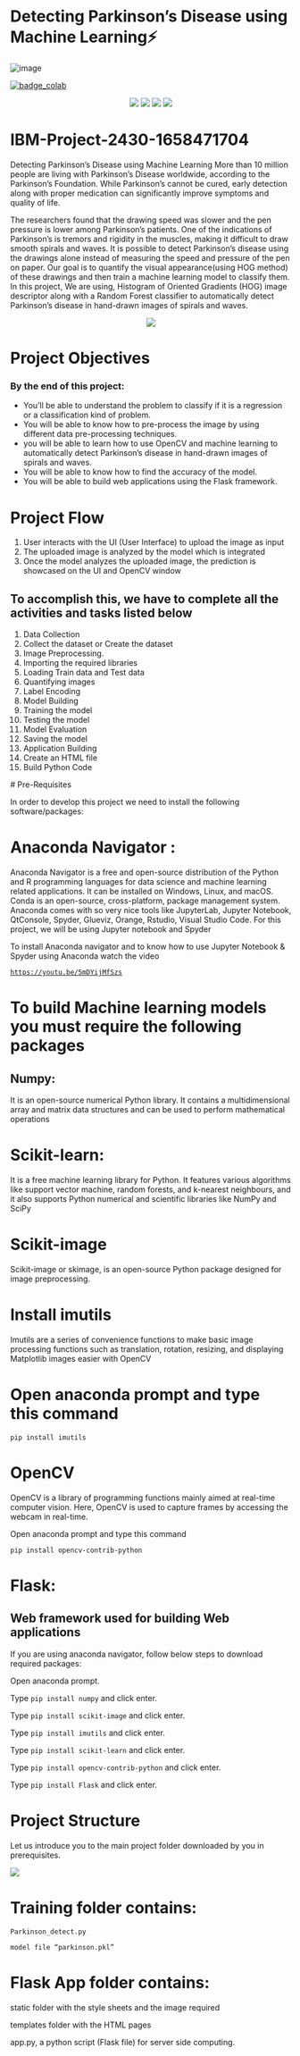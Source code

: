 
# Detecting Parkinson’s Disease using Machine Learning⚡
![image](https://user-images.githubusercontent.com/70385414/191471540-f4c52f4f-3d82-4338-a930-132a373a963d.png)

[![badge_colab](https://img.shields.io/badge/Demo-Open_in_Colab-blue?style=flat-square&logo=googlecolab)](https://colab.research.google.com/)

<div align="center">
   <img src="https://img.shields.io/badge/Flask-000000?style=for-the-badge&logo=flask&logoColor=white"></img>
   <img src="https://img.shields.io/badge/Django-092E20?style=for-the-badge&logo=django&logoColor=green"></img>
   <img src="https://img.shields.io/badge/Python-FFD43B?style=for-the-badge&logo=python&logoColor=blue"></img>
   <img src="https://img.shields.io/badge/scikit_learn-F7931E?style=for-the-badge&logo=scikit-learn&logoColor=white"></img>
</div>



# IBM-Project-2430-1658471704
Detecting Parkinson’s Disease using Machine Learning
More than 10 million people are living with Parkinson’s Disease worldwide, according to the Parkinson’s Foundation. While Parkinson’s cannot be cured, early detection along with proper medication can significantly improve symptoms and quality of life.

The researchers found that the drawing speed was slower and the pen pressure is lower among Parkinson’s patients. One of the indications of Parkinson’s is tremors and rigidity in the muscles, making it difficult to draw smooth spirals and waves. It is possible to detect Parkinson’s disease using the drawings alone instead of measuring the speed and pressure of the pen on paper. Our goal is to quantify the visual appearance(using HOG method) of these drawings and then train a machine learning model to classify them. In this project, We are using, Histogram of Oriented Gradients (HOG) image descriptor along with a Random Forest classifier to automatically detect Parkinson’s disease in hand-drawn images of spirals and waves.
<div align="center">
<img src="https://lh3.googleusercontent.com/_feL0AG16jhaypq83YLxFfmaY4sg5NURNNngQj4QISnYGl_KaYZN5fAqFXDnIF12TxzZ9LhbOzUskLwcy6DVo-uU5y3Y5hIY4X3283ha7Ugs3g9HHifNMpTDnrIAl5J_voEYvQku"></img>
</div>

# Project Objectives
<h3> By the end of this project:</h3>
<ul >
<li>You’ll be able to understand the problem to classify if it is a regression or a classification kind of problem.</li>

<li>You will be able to know how to pre-process the image by using different data pre-processing techniques.</li>

<li>you will be able to learn how to use OpenCV and machine learning to automatically detect Parkinson’s disease in hand-drawn images of spirals and waves.</li>

<li>You will be able to know how to find the accuracy of the model.</li>

<li>You will be able to build web applications using the Flask framework.</li>
</ul>

# Project Flow

<ol>
 <li> User interacts with the UI (User Interface) to upload the image as input  </li>
 
 <li> The uploaded image is analyzed by the model which is integrated </li>

 <li> Once the model analyzes the uploaded image, the prediction is showcased on the UI and OpenCV window </li>
</ol>

## To accomplish this, we have to complete all the activities and tasks listed below 

<ol>

 <li>Data Collection </li>

 <li> Collect the dataset or Create the dataset </li>

 <li>  Image Preprocessing. </li>

 <li> Importing the required libraries </li>

 <li> Loading Train data and Test data  </li>
 
 <li> Quantifying images </li>

 <li> Label Encoding </li>

 <li> Model Building </li>
 
 <li> Training the model </li>

 <li> Testing the model  </li>

 <li> Model Evaluation </li>

 <li> Saving the model </li>

 <li> Application Building </li>

 <li> Create an HTML file </li>

 <li> Build Python Code </li>
</ol>

<div class="Pre-Requisites">
# Pre-Requisites

In order to develop this project we need to install the following software/packages:
# Anaconda Navigator :

Anaconda Navigator is a free and open-source distribution of the Python and R programming languages for data science and machine learning related applications. It can be installed on Windows, Linux, and macOS. Conda is an open-source, cross-platform, package management system. Anaconda comes with so very nice tools like JupyterLab, Jupyter Notebook, QtConsole, Spyder, Glueviz, Orange, Rstudio, Visual Studio Code. For this project, we will be using Jupyter notebook and Spyder

To install Anaconda navigator and to know how to use Jupyter Notebook & Spyder using Anaconda watch the video

<a href="https://youtu.be/5mDYijMfSzs" >``` https://youtu.be/5mDYijMfSzs ```</a>

# To build Machine learning models you must require the following packages
## Numpy:

 It is an open-source numerical Python library. It contains a multidimensional array and matrix data structures and can be used to perform mathematical operations

# Scikit-learn:

It is a free machine learning library for Python. It features various algorithms like support vector machine, random forests, and k-nearest neighbours, and it also supports Python numerical and scientific libraries like NumPy and SciPy

# Scikit-image

Scikit-image or skimage,  is an open-source Python package designed for image preprocessing. 


# Install imutils

Imutils are a series of convenience functions to make basic image processing functions such as translation, rotation, resizing, and displaying Matplotlib images easier with OpenCV

# Open anaconda prompt and type this command

```pip install imutils```


# OpenCV

OpenCV is a library of programming functions mainly aimed at real-time computer vision. Here, OpenCV is used to capture frames by accessing the webcam in real-time.

Open anaconda prompt and type this command

```pip install opencv-contrib-python```


# Flask: 

## Web framework used for building Web applications


If you are using anaconda navigator, follow below steps to download required packages:

Open anaconda prompt.

Type ```pip install numpy``` and click enter.

Type ```pip install scikit-image``` and click enter.

Type ```pip install imutils``` and click enter.

Type  ```pip install scikit-learn``` and click enter.

Type ```pip install opencv-contrib-python``` and click enter.

Type ```pip install Flask``` and click enter.

</div>

# Project Structure
Let us introduce you to the main project folder downloaded by you in prerequisites.

<img src="https://lh3.googleusercontent.com/TkkONaza7mznm57CxUIlEnng9-kokb5P9lVg3B2jQyXQkzg9Y36Cp4b9BGBHtvQo_75Jsb2rxkVUwFwoMJtQ-3abEbJSYlz2y7rSxMr4sfRMFmuZYgGr5FYXqT3cC9D75Vj4ICKt"></img>


# Training folder contains:

```Parkinson_detect.py```

```model file “parkinson.pkl” ```

# Flask App folder contains:

static folder with the style sheets and the image required

templates folder with the HTML pages

app.py, a python script (Flask file) for server side computing. 
